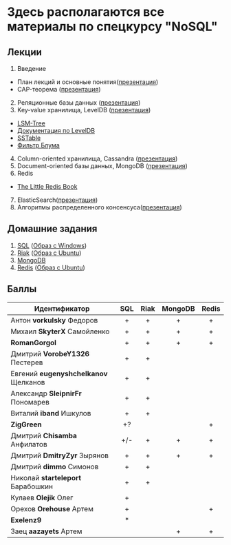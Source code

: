 # Здесь располагаются все материалы по спецкурсу "NoSQL"

## Лекции
1. Введение
 * План лекций и основные понятия([презентация](https://s3-eu-west-1.amazonaws.com/nosql-course/presentations/Введение.pdf))
 * CAP-теорема ([презентация](https://s3-eu-west-1.amazonaws.com/nosql-course/presentations/CAP.pdf))
2. Реляционные базы данных ([презентация](https://s3-eu-west-1.amazonaws.com/nosql-course/presentations/SQL.pdf))
3. Key-value хранилища, LevelDB ([презентация](https://s3-eu-west-1.amazonaws.com/nosql-course/presentations/levelDB.pdf))
 * [LSM-Tree](http://nosqlsummer.org/paper/lsm-tree)
 * [Документация по LevelDB](http://leveldb.googlecode.com/svn/trunk/doc/impl.html)
 * [SSTable](http://www.igvita.com/2012/02/06/sstable-and-log-structured-storage-leveldb/)
 * [Фильтр Блума](http://ru.wikipedia.org/wiki/Фильтр_Блума)
4. Column-oriented хранилища, Cassandra ([презентация](https://s3-eu-west-1.amazonaws.com/nosql-course/presentations/cassandra.pdf))
5. Document-oriented базы данных, MongoDB ([презентация](https://s3-eu-west-1.amazonaws.com/nosql-course/presentations/MongoDB.pdf))
6. Redis
 * [The Little Redis Book](http://openmymind.net/redis.pdf)
7. ElasticSearch([презентация](https://s3-eu-west-1.amazonaws.com/nosql-course/presentations/ElasticSearch.pdf))
8. Алгоритмы распределенного консенсуса([презентация](https://s3-eu-west-1.amazonaws.com/nosql-course/presentations/Consensus.pdf))

## Домашние задания
1. [SQL](https://s3-eu-west-1.amazonaws.com/nosql-course/hw/SQL.pdf) ([Образ с Windows](https://drive.google.com/folderview?id=0BxzEa1Urn3HPOVBlMTMwME9FZ1k&usp=sharing))
2. [Riak](https://s3-eu-west-1.amazonaws.com/nosql-course/hw/Riak.pdf) ([Образ с Ubuntu](https://s3-eu-west-1.amazonaws.com/nosql-course/hw/Ubuntu+Server.ova))
3. [MongoDB](https://s3-eu-west-1.amazonaws.com/nosql-course/hw/MongoDB.pdf)
4. [Redis](https://s3-eu-west-1.amazonaws.com/nosql-course/hw/Redis.pdf) ([Образ с Ubuntu](https://s3-eu-west-1.amazonaws.com/nosql-course/hw/Ubuntu+Server.ova))

## Баллы
| Идентификатор                         | SQL | Riak | MongoDB | Redis |
|---------------------------------------|:---:|:----:|:-------:|:-----:|
| Антон **vorkulsky** Федоров           |  +  |   +  |    +    |   +   |
| Михаил **SkyterX** Самойленко         |  +  |   +  |    +    |   +   |
| **RomanGorgol**                       |  +  |   +  |    +    |   +   |
| Дмитрий **VorobeY1326** Пестерев      |  +  |   +  |         |       |
| Евгений **eugenyshchelkanov** Щелканов|  +  |   +  |         |       |
| Александр **SleipnirFr** Пономарев    |  +  |   +  |         |       |
| Виталий **iband** Ишкулов             |  +  |   +  |         |       |
| **ZigGreen**                          |  +? |      |         |   +   |
| Дмитрий **Chisamba** Анфилатов        | +/- |   +  |    +    |   +   |
| Дмитрий **DmitryZyr** Зырянов         |  +  |   +  |    +    |   +   |
| Дмитрий **dimmo** Симонов             |  +  |   +  |         |       |
| Николай **starteleport** Барабошкин   |  +  |   +  |         |       |
| Кулаев **Olejik** Олег                |  +  |      |         |       |
| Орехов **Orehouse** Артем             |  +  |      |         |   +   |
| **Exelenz9**                          | *   |      |         |       |
| Заец **aazayets** Артем               |     |      |    +    |   +   |
